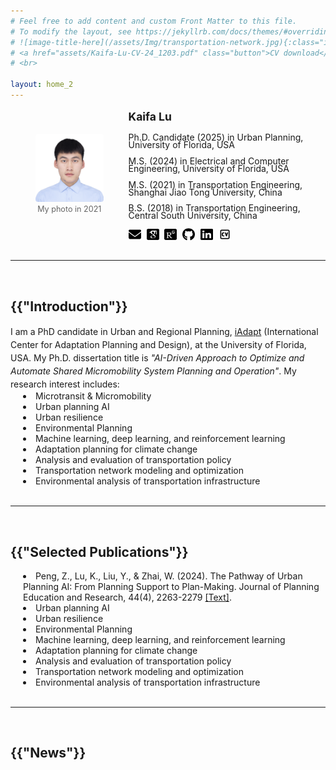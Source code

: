 ```yaml
---
# Feel free to add content and custom Front Matter to this file.
# To modify the layout, see https://jekyllrb.com/docs/themes/#overriding-theme-defaults
# ![image-title-here](/assets/Img/transportation-network.jpg){:class="img-responsive"}
# <a href="assets/Kaifa-Lu-CV-24_1203.pdf" class="button">CV download</a>
# <br>

layout: home_2
---
```


<div style="display: flex; align-items: center;">
  <figure style="text-align: center;">
    <img src="assets/Portrait_Kaifa.jpg" alt="Kaifa" style="width: 170px; margin-right: 12px; border-radius: 4px;">
    <figcaption style="font-size: 0.9em; color: #666;line-height: 1.5;">My photo in 2021</figcaption>
  </figure>
  <div>
    <span style="font-weight: bold;font-size: 1.25em;line-height: 1.5;">Kaifa Lu</span>
    <style>
      p {
        line-height: 0.85;
      }
    </style>
    <p>Ph.D. Candidate (2025) in Urban Planning, University of Florida, USA</p>
    <p>M.S. (2024) in Electrical and Computer Engineering, University of Florida, USA</p>
    <p>M.S. (2021) in Transportation Engineering, Shanghai Jiao Tong University, China</p>
    <p>B.S. (2018) in Transportation Engineering, Central South University, China</p>
    <a href="mailto:kaifa.lu@ufl.edu" style="text-decoration: none; color: inherit;">
    <img src="assets/envelope-solid.svg" alt="Email" class="icon" title="Email me" style="width: 20px; height: 20px; vertical-align: middle; margin-right: 5px;">
    </a>
    <a href="https://scholar.google.com/citations?hl=en&user=a8eAKS8AAAAJ" style="text-decoration: none; color: inherit;">
    <img src="assets/google-scholar-square.svg" alt="Google Scholar" class="icon" title="Visit Google Scholar" style="width: 20px; height: 20px; vertical-align: middle; margin-right: 5px;">
    </a>
    <a href="https://www.researchgate.net/profile/Lu-Kaifa" style="text-decoration: none; color: inherit;">
    <img src="assets/researchgate-square.svg" alt="ResearchGate" class="icon" title="Visit ResearchGate" style="width: 20px; height: 20px; vertical-align: middle; margin-right: 5px;">
    </a>
    <a href="https://github.com/kaifalu917" style="text-decoration: none; color: inherit;">
    <img src="assets/github-brands-solid.svg" alt="Github" class="icon" title="Visit Github" style="width: 20px; height: 20px; vertical-align: middle; margin-right: 5px;">
    </a>
    <a href="https://www.linkedin.com/in/kaifa-lu-828676225/" style="text-decoration: none; color: inherit;">
    <img src="assets/linkedin-brands-solid.svg" alt="LinkedIn" class="icon" title="Visit linkedIn" style="width: 20px; height: 20px; vertical-align: middle; margin-right: 5px;">
    </a>
    <a href="assets/Kaifa-Lu-CV-24_1203.pdf" style="text-decoration: none; color: inherit;">
    <img src="assets/square-cv-svgrepo-com.svg" alt="Resume" class="resume-link" title="Download CV" style="width: 20px; height: 20px; vertical-align: middle; margin-right: 5px;">
    </a>
  </div>
</div>
<br>

-----------
<br>
<h2>{{"Introduction"}}</h2>
<style>
      p1 {
        line-height: 1.5;
      }
      li {
        padding-left: 20px;
      }
    </style>
<p1>I am a PhD candidate in Urban and Regional Planning, <a href="https://dcp.ufl.edu/iadapt/">iAdapt</a> (International Center for Adaptation Planning and Design), at the University of Florida, USA. My Ph.D. dissertation title is <i>"AI-Driven Approach to Optimize and Automate Shared Micromobility System Planning and Operation"</i>. My research interest includes:</p1>
<br>
<li>Microtransit & Micromobility</li>
<li>Urban planning AI</li>
<li>Urban resilience</li>
<li>Environmental Planning</li>
<li>Machine learning, deep learning, and reinforcement learning</li>
<li>Adaptation planning for climate change</li>
<li>Analysis and evaluation of transportation policy</li>
<li>Transportation network modeling and optimization</li>
<li>Environmental analysis of transportation infrastructure</li>
<br>


-----------
<br>
<h2>{{"Selected Publications"}}</h2>
<li>Peng, Z., Lu, K., Liu, Y., & Zhai, W. (2024). The Pathway of Urban Planning AI: From Planning Support to Plan-Making. Journal of Planning Education and Research, 44(4), 2263-2279 <a href="https://doi.org/10.1177/0739456X231180568">[Text]</a>. </li>
<li>Urban planning AI</li>
<li>Urban resilience</li>
<li>Environmental Planning</li>
<li>Machine learning, deep learning, and reinforcement learning</li>
<li>Adaptation planning for climate change</li>
<li>Analysis and evaluation of transportation policy</li>
<li>Transportation network modeling and optimization</li>
<li>Environmental analysis of transportation infrastructure</li>
<br>

-----------
<br>
<h2>{{"News"}}</h2>
